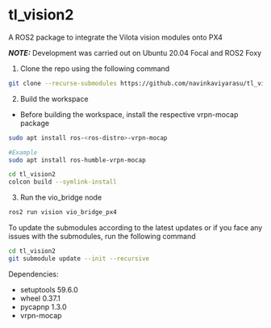 # tl_vision2

A ROS2 package to integrate the Vilota vision modules onto PX4

***NOTE:*** Development was carried out on Ubuntu 20.04 Focal and ROS2 Foxy

1. Clone the repo using the following command

```bash
git clone --recurse-submodules https://github.com/navinkaviyarasu/tl_vision2.git
```

2. Build the workspace
- Before building the workspace, install the respective vrpn-mocap package
```bash
sudo apt install ros-<ros-distro>-vrpn-mocap

#Example
sudo apt install ros-humble-vrpn-mocap
```

```bash
cd tl_vision2
colcon build --symlink-install
```

3. Run the vio_bridge node 
```bash
ros2 run vision vio_bridge_px4
```

To update the submodules according to the latest updates or if you face any issues with the submodules, run the following command
```bash
cd tl_vision2
git submodule update --init --recursive
```

Dependencies:
- setuptools 59.6.0
- wheel 0.37.1
- pycapnp 1.3.0
- vrpn-mocap

